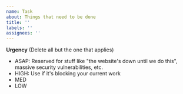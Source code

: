 ```yaml
---
name: Task
about: Things that need to be done
title: ''
labels: ''
assignees: ''
---
```


**Urgency**
(Delete all but the one that applies)
- ASAP: Reserved for stuff like "the website's down until we do this", massive security vulnerabilities, etc.
- HIGH: Use if it's blocking your current work
- MED
- LOW
